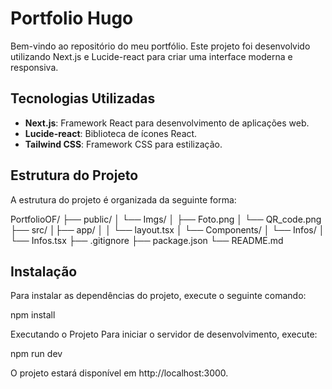 # Portfolio Hugo

Bem-vindo ao repositório do meu portfólio. Este projeto foi desenvolvido utilizando Next.js e Lucide-react para criar uma interface moderna e responsiva.

## Tecnologias Utilizadas

- **Next.js**: Framework React para desenvolvimento de aplicações web.
- **Lucide-react**: Biblioteca de ícones React.
- **Tailwind CSS**: Framework CSS para estilização.

## Estrutura do Projeto

A estrutura do projeto é organizada da seguinte forma:

PortfolioOF/ 
├── public/ 
│ └── Imgs/
│ ├── Foto.png
│ └── QR_code.png
├── src/
│├── app/ │
│ └── layout.tsx
│ └── Components/
│ └── Infos/
│ └── Infos.tsx
├── .gitignore
├── package.json
└── README.md

## Instalação

Para instalar as dependências do projeto, execute o seguinte comando:

npm install

Executando o Projeto
Para iniciar o servidor de desenvolvimento, execute:

npm run dev

O projeto estará disponível em http://localhost:3000.
